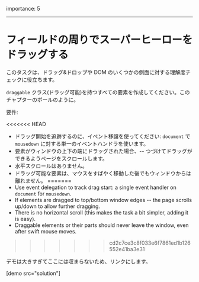 importance: 5

---

# フィールドの周りでスーパーヒーローをドラッグする

このタスクは、ドラッグ&ドロップや DOM のいくつかの側面に対する理解度チェックに役立ちます。

`draggable` クラス(ドラッグ可能)を持つすべての要素を作成してください。このチャプターのボールのように。

要件:

<<<<<<< HEAD
- ドラッグ開始を追跡するのに、イベント移譲を使ってください: `document` で `mousedown` に対する単一のイベントハンドラを使います。
- 要素がウィンドウの上下の端にドラッグされた場合、-- つづけてドラッグができるようページをスクロールします。
- 水平スクロールはありません。
- ドラッグ可能な要素は、マウスをすばやく移動した後でもウィンドウからは離れません。
=======
- Use event delegation to track drag start: a single event handler on `document` for `mousedown`.
- If elements are dragged to top/bottom window edges -- the page scrolls up/down to allow further dragging.
- There is no horizontal scroll (this makes the task a bit simpler, adding it is easy).
- Draggable elements or their parts should never leave the window, even after swift mouse moves.
>>>>>>> cd2c7ce3c8f033e6f7861ed1b126552e41ba3e31

デモは大きすぎてここには収まらないため、リンクにします。

[demo src="solution"]
